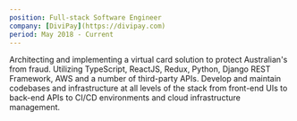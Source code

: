 ```yaml
---
position: Full-stack Software Engineer
company: [DiviPay](https://divipay.com)
period: May 2018 - Current
---
```


Architecting and implementing a virtual card solution to protect Australian's from fraud. Utilizing TypeScript, ReactJS, Redux, Python, Django REST Framework, AWS and a number of third-party APIs. Develop and maintain codebases and infrastructure at all levels of the stack from front-end UIs to back-end APIs to CI/CD environments and cloud infrastructure management.
